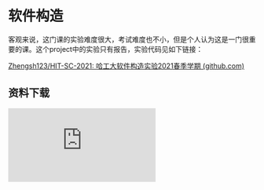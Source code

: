 # 软件构造

客观来说，这门课的实验难度很大，考试难度也不小，但是个人认为这是一门很重要的课。这个project中的实验只有报告，实验代码见如下链接：

[Zhengsh123/HIT-SC-2021: 哈工大软件构造实验2021春季学期 (github.com)](https://github.com/Zhengsh123/HIT-SC-2021)


## 资料下载

![](https://gh.hitcs.cc/https://raw.githubusercontent.com/HIT-OpenCS/CS_Courses/main/公共课程/软件构造/file.md ":include")
